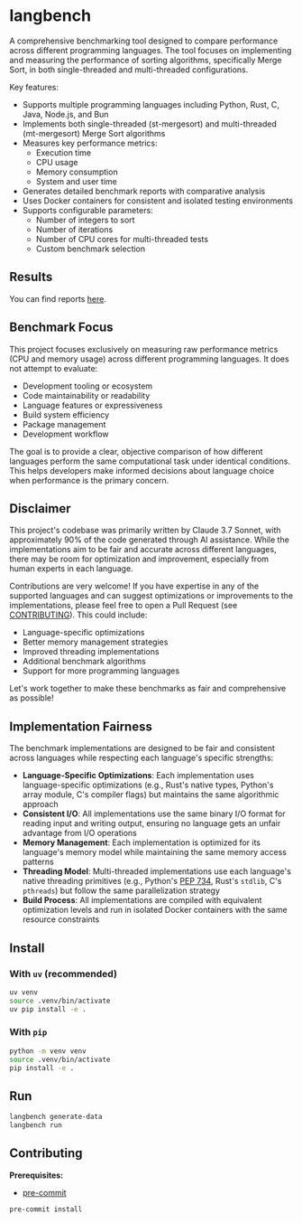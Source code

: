 # langbench

A comprehensive benchmarking tool designed to compare performance across different programming languages. The tool focuses on implementing and measuring the performance of sorting algorithms, specifically Merge Sort, in both single-threaded and multi-threaded configurations.

Key features:
- Supports multiple programming languages including Python, Rust, C, Java, Node.js, and Bun
- Implements both single-threaded (st-mergesort) and multi-threaded (mt-mergesort) Merge Sort algorithms
- Measures key performance metrics:
  - Execution time
  - CPU usage
  - Memory consumption
  - System and user time
- Generates detailed benchmark reports with comparative analysis
- Uses Docker containers for consistent and isolated testing environments
- Supports configurable parameters:
  - Number of integers to sort
  - Number of iterations
  - Number of CPU cores for multi-threaded tests
  - Custom benchmark selection

## Results

You can find reports [here](reports/README.md).

## Benchmark Focus

This project focuses exclusively on measuring raw performance metrics (CPU and memory usage) across different programming languages. It does not attempt to evaluate:

- Development tooling or ecosystem
- Code maintainability or readability
- Language features or expressiveness
- Build system efficiency
- Package management
- Development workflow

The goal is to provide a clear, objective comparison of how different languages perform the same computational task under identical conditions. This helps developers make informed decisions about language choice when performance is the primary concern.

## Disclaimer

This project's codebase was primarily written by Claude 3.7 Sonnet, with approximately 90% of the code generated through AI assistance. While the implementations aim to be fair and accurate across different languages, there may be room for optimization and improvement, especially from human experts in each language.

Contributions are very welcome! If you have expertise in any of the supported languages and can suggest optimizations or improvements to the implementations, please feel free to open a Pull Request (see [CONTRIBUTING](#contributing)). This could include:

- Language-specific optimizations
- Better memory management strategies
- Improved threading implementations
- Additional benchmark algorithms
- Support for more programming languages

Let's work together to make these benchmarks as fair and comprehensive as possible!

## Implementation Fairness

The benchmark implementations are designed to be fair and consistent across languages while respecting each language's specific strengths:

- **Language-Specific Optimizations**: Each implementation uses language-specific optimizations (e.g., Rust's native types, Python's array module, C's compiler flags) but maintains the same algorithmic approach
- **Consistent I/O**: All implementations use the same binary I/O format for reading input and writing output, ensuring no language gets an unfair advantage from I/O operations
- **Memory Management**: Each implementation is optimized for its language's memory model while maintaining the same memory access patterns
- **Threading Model**: Multi-threaded implementations use each language's native threading primitives (e.g., Python's [PEP 734](https://peps.python.org/pep-0734), Rust's `stdlib`, C's `pthreads`) but follow the same parallelization strategy
- **Build Process**: All implementations are compiled with equivalent optimization levels and run in isolated Docker containers with the same resource constraints

## Install

### With `uv` (recommended)

```bash
uv venv
source .venv/bin/activate
uv pip install -e .
```

### With `pip`

```bash
python -m venv venv
source .venv/bin/activate
pip install -e .
```

## Run

```bash
langbench generate-data
langbench run
```

## Contributing

**Prerequisites:**
- [pre-commit](https://pre-commit.com/)

```bash
pre-commit install
```
